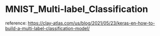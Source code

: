 # MNIST_Multi-label_Classification
reference: https://clay-atlas.com/us/blog/2021/05/23/keras-en-how-to-build-a-multi-label-classification-model/
